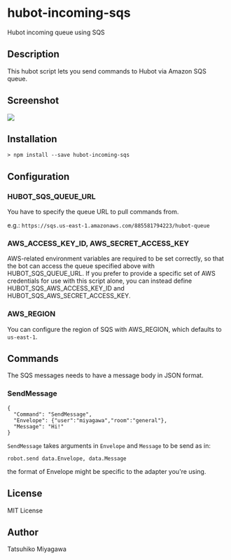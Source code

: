 # hubot-incoming-sqs

Hubot incoming queue using SQS

## Description

This hubot script lets you send commands to Hubot via Amazon SQS queue.

## Screenshot

![](https://dl.dropboxusercontent.com/u/135035/hubot-sqs.gif)

## Installation

    > npm install --save hubot-incoming-sqs

## Configuration

### HUBOT_SQS_QUEUE_URL

You have to specify the queue URL to pull commands from.

e.g.: `https://sqs.us-east-1.amazonaws.com/885581794223/hubot-queue`

### AWS_ACCESS_KEY_ID, AWS_SECRET_ACCESS_KEY

AWS-related environment variables are required to be set correctly, so that the bot can access the queue specified above with HUBOT_SQS_QUEUE_URL. If you prefer to provide a specific set of AWS credentials for use with this script alone, you can instead define HUBOT_SQS_AWS_ACCESS_KEY_ID and HUBOT_SQS_AWS_SECRET_ACCESS_KEY.

### AWS_REGION

You can configure the region of SQS with AWS_REGION, which defaults to `us-east-1`.

## Commands

The SQS messages needs to have a message body in JSON format.

### SendMessage

```
{
  "Command": "SendMessage",
  "Envelope": {"user":"miyagawa","room":"general"},
  "Message": "Hi!"
}
```

`SendMessage` takes arguments in `Envelope` and `Message` to be send as in:

    robot.send data.Envelope, data.Message

the format of Envelope might be specific to the adapter you're using.


## License

MIT License

## Author

Tatsuhiko Miyagawa

